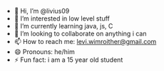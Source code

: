 - 👋 Hi, I’m @livius09
- 👀 I’m interested in low level stuff
- 🌱 I’m currently learning java, js, C
- 💞️ I’m looking to collaborate on anything i can 
- 📫 How to reach me: levi.wimroither@gmail.com
- 😄 Pronouns: he/him
- ⚡ Fun fact: i am a 15 year old student 

<!---
livius09/livius09 is a ✨ special ✨ repository because its `README.md` (this file) appears on your GitHub profile.
You can click the Preview link to take a look at your changes.
--->
